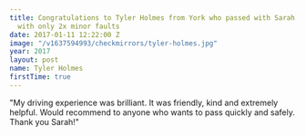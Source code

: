 ```yaml
---
title: Congratulations to Tyler Holmes from York who passed with Sarah, first time
  with only 2x minor faults
date: 2017-01-11 12:22:00 Z
image: "/v1637594993/checkmirrors/tyler-holmes.jpg"
year: 2017
layout: post
name: Tyler Holmes
firstTime: true
---
```


"My driving experience was brilliant. It was friendly, kind and extremely helpful.  Would recommend to anyone who wants to pass quickly and safely.  Thank you Sarah!"

